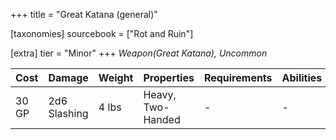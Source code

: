 +++
title = "Great Katana (general)"

[taxonomies]
sourcebook = ["Rot and Ruin"]

[extra]
tier = "Minor"
+++
_Weapon(Great Katana), Uncommon_

| Cost | Damage | Weight | Properties | Requirements | Abilities |
| ---- | ------ | ------ | ---------- | ------------ | --------- |
| 30 GP | 2d6 Slashing | 4 lbs | Heavy, Two-Handed | - | - |
